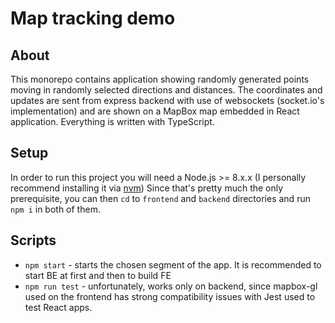 # Map tracking demo
## About
This monorepo contains application showing randomly generated points
moving in randomly selected directions and distances. The coordinates and updates are sent from
express backend with use of websockets (socket.io's implementation) and are shown on a MapBox map embedded in React application.
Everything is written with TypeScript.

## Setup
In order to run this project you will need a Node.js >= 8.x.x (I personally recommend installing it via [nvm](https://github.com/creationix/nvm))
Since that's pretty much the only prerequisite, you can then `cd` to `frontend` and `backend` directories and run `npm i` in both of them.

## Scripts
- `npm start` - starts the chosen segment of the app. It is recommended to start BE at first
and then to build FE
- `npm run test` - unfortunately, works only on backend, since mapbox-gl
used on the frontend has strong compatibility issues with Jest used to test React apps. 
